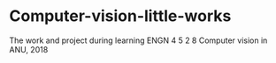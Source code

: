 # Computer-vision-little-works
The work and project during learning ENGN 4 5 2 8 Computer vision in ANU, 2018
